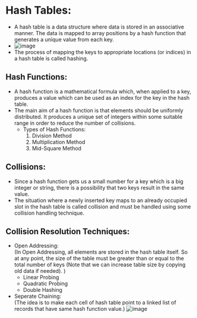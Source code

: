 # Hash Tables:
* A hash table is a data structure where data is stored in an associative manner. The data is mapped to array positions by a hash function that generates a unique value from each key.
* ![image](https://user-images.githubusercontent.com/79071810/144989613-b163ab2b-3967-4f6b-ba77-9d7d8d79fc42.png)
* The process of mapping the keys to appropriate locations (or indices) in a hash table is called hashing.

## Hash Functions:
* A hash function is a mathematical formula which, when applied to a key, produces a value which can be used as an index for the key in the hash table.
* The main aim of a hash function is that elements should be uniformly distributed. It produces a unique set of integers within some suitable range in order to reduce the number     of collisions.
  * Types of Hash Functions:
    1) Division Method
    2) Multiplication Method
    3) Mid-Square Method
## Collisions:
* Since a hash function gets us a small number for a key which is a big integer or string, there is a possibility that two keys result in the same value. 
* The situation where a newly inserted key maps to an already occupied slot in the hash table is called collision and must be handled using some collision handling technique.

## Collision Resolution Techniques:
* Open Addressing:<br>
(In Open Addressing, all elements are stored in the hash table itself. So at any point, the size of the table must be greater than or equal to the total number of keys (Note that we can increase table size by copying old data if needed). )
  * Linear Probing
  * Quadratic Probing
  * Double Hashing
* Seperate Chaining:<br>
  (The idea is to make each cell of hash table point to a linked list of records that have same hash function value.)
![image](https://user-images.githubusercontent.com/79071810/144992291-caa212da-a2fd-474b-8422-a74a79392324.png)



